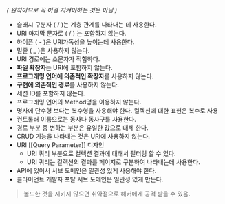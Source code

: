 *( 원칙이므로 꼭 이걸 지켜야하는 것은 아님 )*
- 슬래시 구분자 ( / )는 계층 관계를 나타내는 데 사용한다.
- URI 마지막 문자로 ( / ) 는 포함하지 않는다.
- 하이픈 ( - )은 URI가독성을 높이는데 사용한다.
- 밑줄 ( _ )은 사용하지 않는다.
- URI 경로에는 소문자가 적합하다.
- **파일 확장자**는 URI에 포함하지 않는다.
- **프로그래밍 언어에 의존적인 확장자**를 사용하지 않는다.
- **구현에 의존적인 경로**를 사용하지 않는다.
- 세션 ID를 포함하지 않는다.
- 프로그래밍 언어의 Method명을 이용하지 않는다.
- 명사에 단수형 보다는 복수형을 사용해야 한다. 컬렉션에 대한 표현은 복수로 사용
- 컨트롤러 이름으로는 동사나 동사구를 사용한다.
- 경로 부분 중 변하는 부분은 유일한 값으로 대체 한다.
- CRUD 기능을 나타내는 것은 URI에 사용하지 않는다.
- URI [[Query Parameter]] 디자인
	- URI 쿼리 부분으로 컬렉션 결과에 대해서 필터링 할 수 있다.
	- URI 쿼리는 컬렉션의 결과를 페이지로 구분하여 나타내는데 사용한다.
- API에 있어서 서브 도메인은 일관성 있게 사용해야 한다.
- 클라이언트 개발자 포탈 서브 도메인은 일관성 있게 만든다.

>볼드한 것을 지키지 않으면 취약점으로 해커에게 공격 받을 수 있음.
